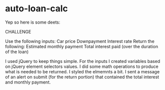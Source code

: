 # auto-loan-calc

Yep so here is some deets:


CHALLENGE

Use the following inputs:
Car price
Downpayment
Interest rate
Return the following:
Estimated monthly payment
Total interest paid (over the duration of the loan)

I used jQuery to keep things simple.
For the inputs I created variables based on jQuery element selectors values.
I did some math operations to produce what is needed to be returned.
I styled the elmemnts a bit.
I sent a message of an alert on submit (for the return portion) that contained the
total interest and monthly payment.
